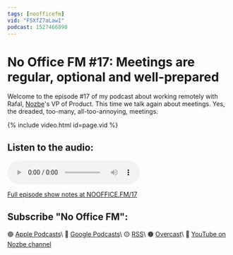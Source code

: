 ```yaml
---
tags: [noofficefm]
vid: "F5XfZ7aLawI"
podcast: 1527466890
---
```


# No Office FM #17: Meetings are regular, optional and well-prepared

Welcome to the episode #17 of my podcast about working remotely with Rafal, [Nozbe][n]'s VP of Product. This time we talk again about meetings. Yes, the dreaded, too-many, all-too-annoying, meetings.

{% include video.html id=page.vid %}

<!--More-->

## Listen to the audio:

<audio controls>
<source src="https://media.transistor.fm/1f632efd/4cf445ae.mp3" type="audio/mpeg">
</audio>



[Full episode show notes at NOOFFICE.FM/17](https://nooffice.fm/17)

## Subscribe "No Office FM":

🟣 [Apple Podcasts](https://podcasts.apple.com/podcast/no-office/id1527466890)\\
🔵 [Google Podcasts](https://podcasts.google.com/feed/aHR0cHM6Ly9mZWVkcy50cmFuc2lzdG9yLmZtL25vb2ZmaWNl)\\
🟡 [RSS](https://nozbe.com/nooffice.rss)\\
🟠 [Overcast](https://overcast.fm/itunes1527466890/no-office)\\
🔴 [YouTube on Nozbe channel](https://youtube.com/NozbeCom)

<!--podcast: 1527466890-->

[n]: https://michael.gratis/nozbe
[np]: https://michael.gratis/nozbepersonal